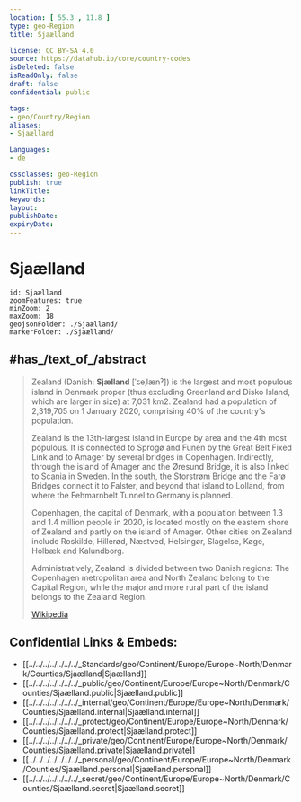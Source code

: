 ```yaml
---
location: [ 55.3 , 11.8 ] 
type: geo-Region
title: Sjaælland

license: CC BY-SA 4.0
source: https://datahub.io/core/country-codes
isDeleted: false
isReadOnly: false
draft: false
confidential: public

tags:
- geo/Country/Region
aliases:
- Sjaælland

Languages:
- de

cssclasses: geo-Region
publish: true
linkTitle: 
keywords: 
layout: 
publishDate: 
expiryDate: 
---
```


# Sjaælland

```leaflet
id: Sjaælland
zoomFeatures: true 
minZoom: 2 
maxZoom: 18
geojsonFolder: ./Sjaælland/
markerFolder: ./Sjaælland/
```

## #has_/text_of_/abstract 


> Zealand (Danish: **Sjælland** [ˈɕeˌlænˀ]) is the largest 
> and most populous island in Denmark proper 
> (thus excluding Greenland and Disko Island, which are larger in size) at 7,031 km2. 
> Zealand had a population of 2,319,705 on 1 January 2020, 
> comprising 40% of the country's population.
>
> Zealand is the 13th-largest island in Europe by area and the 4th most populous. It is connected to Sprogø and Funen by the Great Belt Fixed Link and to Amager by several bridges in Copenhagen. Indirectly, through the island of Amager and the Øresund Bridge, it is also linked to Scania in Sweden. In the south, the Storstrøm Bridge and the Farø Bridges connect it to Falster, and beyond that island to Lolland, from where the Fehmarnbelt Tunnel to Germany is planned.
>
> Copenhagen, the capital of Denmark, with a population between 1.3 and 1.4 million people in 2020, is located mostly on the eastern shore of Zealand and partly on the island of Amager. Other cities on Zealand include Roskilde, Hillerød, Næstved, Helsingør, Slagelse, Køge, Holbæk and Kalundborg.
>
> Administratively, Zealand is divided between two Danish regions: The Copenhagen metropolitan area and North Zealand belong to the Capital Region, while the major and more rural part of the island belongs to the Zealand Region.
>
> [Wikipedia](https://en.wikipedia.org/wiki/Zealand)



## Confidential Links & Embeds: 
- [[../../../../../../../_Standards/geo/Continent/Europe/Europe~North/Denmark/Counties/Sjaælland|Sjaælland]] 
- [[../../../../../../../_public/geo/Continent/Europe/Europe~North/Denmark/Counties/Sjaælland.public|Sjaælland.public]] 
- [[../../../../../../../_internal/geo/Continent/Europe/Europe~North/Denmark/Counties/Sjaælland.internal|Sjaælland.internal]] 
- [[../../../../../../../_protect/geo/Continent/Europe/Europe~North/Denmark/Counties/Sjaælland.protect|Sjaælland.protect]] 
- [[../../../../../../../_private/geo/Continent/Europe/Europe~North/Denmark/Counties/Sjaælland.private|Sjaælland.private]] 
- [[../../../../../../../_personal/geo/Continent/Europe/Europe~North/Denmark/Counties/Sjaælland.personal|Sjaælland.personal]] 
- [[../../../../../../../_secret/geo/Continent/Europe/Europe~North/Denmark/Counties/Sjaælland.secret|Sjaælland.secret]] 

